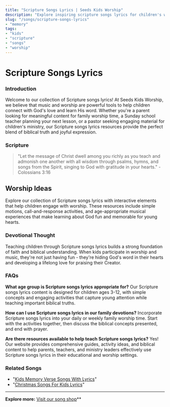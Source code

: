 ```yaml
---
title: "Scripture Songs Lyrics | Seeds Kids Worship"
description: "Explore inspiring scripture songs lyrics for children's worship and faith development. Biblical music resources for families and ministry."
slug: "/songs/scripture-songs-lyrics"
- "memory"
tags:
- "kids"
- "scripture"
- "songs"
- "worship"
---
```


# Scripture Songs Lyrics

### Introduction

Welcome to our collection of Scripture songs lyrics! At Seeds Kids Worship, we believe that music and worship are powerful tools to help children connect with God's love and learn His word. Whether you're a parent looking for meaningful content for family worship time, a Sunday school teacher planning your next lesson, or a pastor seeking engaging material for children's ministry, our Scripture songs lyrics resources provide the perfect blend of biblical truth and joyful expression.

### Scripture

> "Let the message of Christ dwell among you richly as you teach and admonish one another with all wisdom through psalms, hymns, and songs from the Spirit, singing to God with gratitude in your hearts." - Colossians 3:16

## Worship Ideas

Explore our collection of Scripture songs lyrics with interactive elements that help children engage with worship. These resources include simple motions, call-and-response activities, and age-appropriate musical experiences that make learning about God fun and memorable for young hearts.

### Devotional Thought

Teaching children through Scripture songs lyrics builds a strong foundation of faith and biblical understanding. When kids participate in worship and music, they're not just having fun - they're hiding God's word in their hearts and developing a lifelong love for praising their Creator.

### FAQs

**What age group is Scripture songs lyrics appropriate for?**
Our Scripture songs lyrics content is designed for children ages 3-12, with simple concepts and engaging activities that capture young attention while teaching important biblical truths.

**How can I use Scripture songs lyrics in our family devotions?**
Incorporate Scripture songs lyrics into your daily or weekly family worship time. Start with the activities together, then discuss the biblical concepts presented, and end with prayer.

**Are there resources available to help teach Scripture songs lyrics?**
Yes! Our website provides comprehensive guides, activity ideas, and biblical content to help parents, teachers, and ministry leaders effectively use Scripture songs lyrics in their educational and worship settings.

### Related Songs

- "[Kids Memory Verse Songs With Lyrics](/songs/kids-memory-verse-songs-with-lyrics/)"
- "[Christmas Songs For Kids Lyrics](/activities/christmas-songs-for-kids-lyrics/)"

---

**Explore more:** [Visit our song shop](https://seedskidsworship.com/shop)**

<!-- Schema Markup -->
<script type="application/ld+json">
{
  "@context": "https://schema.org",
  "@type": "MusicRecording",
  "name": "Scripture Songs Lyrics",
  "byArtist": {
    "@type": "MusicGroup",
    "name": "Seeds Kids Worship"
  },
  "isFamilyFriendly": true,
  "url": "https://seedskidsworship.com/songs/scripture-songs-lyrics/"
}
</script>